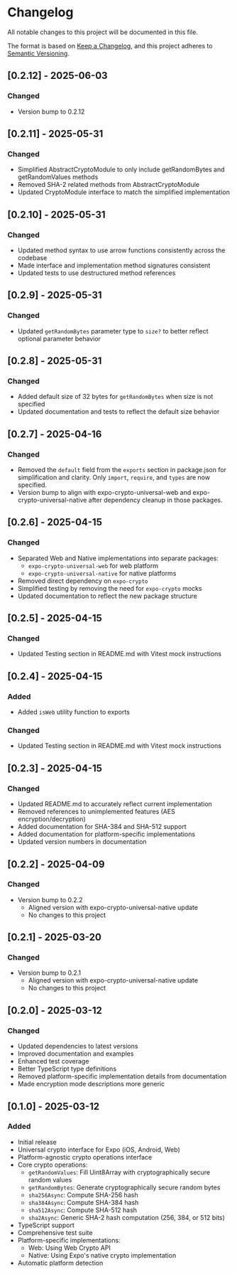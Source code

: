 # Changelog

All notable changes to this project will be documented in this file.

The format is based on [Keep a Changelog](https://keepachangelog.com/en/1.0.0/),
and this project adheres to [Semantic Versioning](https://semver.org/spec/v2.0.0.html).

## [0.2.12] - 2025-06-03

### Changed

- Version bump to 0.2.12

## [0.2.11] - 2025-05-31

### Changed

- Simplified AbstractCryptoModule to only include getRandomBytes and getRandomValues methods
- Removed SHA-2 related methods from AbstractCryptoModule
- Updated CryptoModule interface to match the simplified implementation

## [0.2.10] - 2025-05-31

### Changed

- Updated method syntax to use arrow functions consistently across the codebase
- Made interface and implementation method signatures consistent
- Updated tests to use destructured method references

## [0.2.9] - 2025-05-31

### Changed

- Updated `getRandomBytes` parameter type to `size?` to better reflect optional parameter behavior

## [0.2.8] - 2025-05-31

### Changed

- Added default size of 32 bytes for `getRandomBytes` when size is not specified
- Updated documentation and tests to reflect the default size behavior

## [0.2.7] - 2025-04-16

### Changed

- Removed the `default` field from the `exports` section in package.json for simplification and clarity. Only `import`, `require`, and `types` are now specified.
- Version bump to align with expo-crypto-universal-web and expo-crypto-universal-native after dependency cleanup in those packages.

## [0.2.6] - 2025-04-15

### Changed

- Separated Web and Native implementations into separate packages:
  - `expo-crypto-universal-web` for web platform
  - `expo-crypto-universal-native` for native platforms
- Removed direct dependency on `expo-crypto`
- Simplified testing by removing the need for `expo-crypto` mocks
- Updated documentation to reflect the new package structure

## [0.2.5] - 2025-04-15

### Changed

- Updated Testing section in README.md with Vitest mock instructions

## [0.2.4] - 2025-04-15

### Added

- Added `isWeb` utility function to exports

### Changed

- Updated Testing section in README.md with Vitest mock instructions

## [0.2.3] - 2025-04-15

### Changed

- Updated README.md to accurately reflect current implementation
- Removed references to unimplemented features (AES encryption/decryption)
- Added documentation for SHA-384 and SHA-512 support
- Added documentation for platform-specific implementations
- Updated version numbers in documentation

## [0.2.2] - 2025-04-09

### Changed

- Version bump to 0.2.2
  - Aligned version with expo-crypto-universal-native update
  - No changes to this project

## [0.2.1] - 2025-03-20

### Changed

- Version bump to 0.2.1
  - Aligned version with expo-crypto-universal-native update
  - No changes to this project

## [0.2.0] - 2025-03-12

### Changed

- Updated dependencies to latest versions
- Improved documentation and examples
- Enhanced test coverage
- Better TypeScript type definitions
- Removed platform-specific implementation details from documentation
- Made encryption mode descriptions more generic

## [0.1.0] - 2025-03-12

### Added

- Initial release
- Universal crypto interface for Expo (iOS, Android, Web)
- Platform-agnostic crypto operations interface
- Core crypto operations:
  - `getRandomValues`: Fill Uint8Array with cryptographically secure random values
  - `getRandomBytes`: Generate cryptographically secure random bytes
  - `sha256Async`: Compute SHA-256 hash
  - `sha384Async`: Compute SHA-384 hash
  - `sha512Async`: Compute SHA-512 hash
  - `sha2Async`: Generic SHA-2 hash computation (256, 384, or 512 bits)
- TypeScript support
- Comprehensive test suite
- Platform-specific implementations:
  - Web: Using Web Crypto API
  - Native: Using Expo's native crypto implementation
- Automatic platform detection
